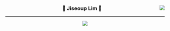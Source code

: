 <div align="center">
  <img align="right" src="https://github-readme-stats-jiseoup.vercel.app/api/top-langs/?username=Jiseoup&count_private=true&theme=dracula&layout=compact&langs_count=6"/>
  
  ### 🐸 Jiseoup Lim 🐸
  ---
  <a href="https://github.com/Jiseoup"><img src="https://hits.seeyoufarm.com/api/count/incr/badge.svg?url=https%3A%2F%2Fgithub.com%2FJiseoup%2F&count_bg=%23555555&title_bg=%23555555&icon=github.svg&icon_color=%23E7E7E7&title=GitHub&edge_flat=false"/></a>
  
  <br>
</div>
